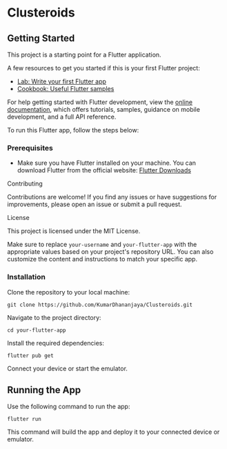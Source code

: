 # Clusteroids
## Getting Started

This project is a starting point for a Flutter application.

A few resources to get you started if this is your first Flutter project:

- [Lab: Write your first Flutter app](https://docs.flutter.dev/get-started/codelab)
- [Cookbook: Useful Flutter samples](https://docs.flutter.dev/cookbook)

For help getting started with Flutter development, view the
[online documentation](https://docs.flutter.dev/), which offers tutorials,
samples, guidance on mobile development, and a full API reference.


To run this Flutter app, follow the steps below:

### Prerequisites

- Make sure you have Flutter installed on your machine. You can download Flutter from the official website: [Flutter Downloads](https://flutter.dev/docs/get-started/install)

Contributing

Contributions are welcome! If you find any issues or have suggestions for improvements, please open an issue or submit a pull request.

License

This project is licensed under the MIT License.

Make sure to replace `your-username` and `your-flutter-app` with the appropriate values based on your project's repository URL. You can also customize the content and instructions to match your specific app.
### Installation

Clone the repository to your local machine:

```shell
git clone https://github.com/KumarDhananjaya/Clusteroids.git
```

Navigate to the project directory:
```shell
cd your-flutter-app
```

Install the required dependencies: 
```shell
flutter pub get
```

Connect your device or start the emulator.

## Running the App

Use the following command to run the app:
```shell
flutter run
```
This command will build the app and deploy it to your connected device or emulator.



